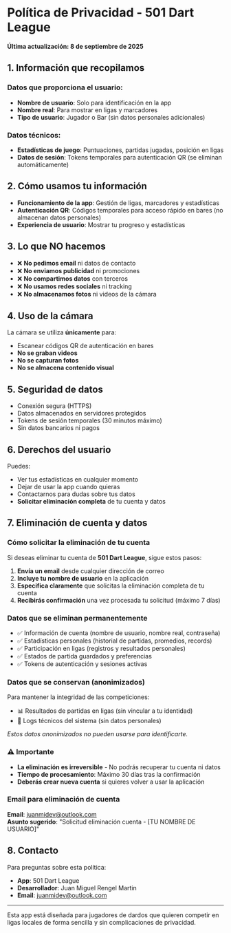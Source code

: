 # Política de Privacidad - 501 Dart League

**Última actualización: 8 de septiembre de 2025**

## 1. Información que recopilamos

### Datos que proporciona el usuario:
- **Nombre de usuario**: Solo para identificación en la app
- **Nombre real**: Para mostrar en ligas y marcadores
- **Tipo de usuario**: Jugador o Bar (sin datos personales adicionales)

### Datos técnicos:
- **Estadísticas de juego**: Puntuaciones, partidas jugadas, posición en ligas
- **Datos de sesión**: Tokens temporales para autenticación QR (se eliminan automáticamente)

## 2. Cómo usamos tu información

- **Funcionamiento de la app**: Gestión de ligas, marcadores y estadísticas
- **Autenticación QR**: Códigos temporales para acceso rápido en bares (no almacenan datos personales)
- **Experiencia de usuario**: Mostrar tu progreso y estadísticas

## 3. Lo que NO hacemos

- ❌ **No pedimos email** ni datos de contacto
- ❌ **No enviamos publicidad** ni promociones
- ❌ **No compartimos datos** con terceros
- ❌ **No usamos redes sociales** ni tracking
- ❌ **No almacenamos fotos** ni videos de la cámara

## 4. Uso de la cámara

La cámara se utiliza **únicamente** para:
- Escanear códigos QR de autenticación en bares
- **No se graban videos**
- **No se capturan fotos**
- **No se almacena contenido visual**

## 5. Seguridad de datos

- Conexión segura (HTTPS)
- Datos almacenados en servidores protegidos
- Tokens de sesión temporales (30 minutos máximo)
- Sin datos bancarios ni pagos

## 6. Derechos del usuario

Puedes:
- Ver tus estadísticas en cualquier momento
- Dejar de usar la app cuando quieras
- Contactarnos para dudas sobre tus datos
- **Solicitar eliminación completa** de tu cuenta y datos

## 7. Eliminación de cuenta y datos

### Cómo solicitar la eliminación de tu cuenta

Si deseas eliminar tu cuenta de **501 Dart League**, sigue estos pasos:

1. **Envía un email** desde cualquier dirección de correo
2. **Incluye tu nombre de usuario** en la aplicación
3. **Especifica claramente** que solicitas la eliminación completa de tu cuenta
4. **Recibirás confirmación** una vez procesada tu solicitud (máximo 7 días)

### Datos que se eliminan permanentemente
- ✅ Información de cuenta (nombre de usuario, nombre real, contraseña)
- ✅ Estadísticas personales (historial de partidas, promedios, records)
- ✅ Participación en ligas (registros y resultados personales)
- ✅ Estados de partida guardados y preferencias
- ✅ Tokens de autenticación y sesiones activas

### Datos que se conservan (anonimizados)
Para mantener la integridad de las competiciones:
- 📊 Resultados de partidas en ligas (sin vincular a tu identidad)
- 🔧 Logs técnicos del sistema (sin datos personales)

*Estos datos anonimizados no pueden usarse para identificarte.*

### ⚠️ Importante
- **La eliminación es irreversible** - No podrás recuperar tu cuenta ni datos
- **Tiempo de procesamiento**: Máximo 30 días tras la confirmación
- **Deberás crear nueva cuenta** si quieres volver a usar la aplicación

### Email para eliminación de cuenta
**Email**: juanmidev@outlook.com  
**Asunto sugerido**: "Solicitud eliminación cuenta - [TU NOMBRE DE USUARIO]"

## 8. Contacto

Para preguntas sobre esta política:
- **App**: 501 Dart League
- **Desarrollador**: Juan Miguel Rengel Martin
- **Email**: juanmidev@outlook.com

---

Esta app está diseñada para jugadores de dardos que quieren competir en ligas locales de forma sencilla y sin complicaciones de privacidad.
